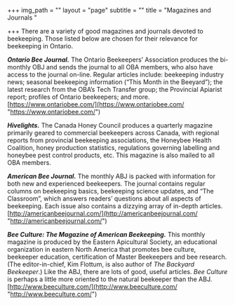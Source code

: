 +++
img_path = ""
layout = "page"
subtitle = ""
title = "Magazines and Journals "

+++
There are a variety of good magazines and journals devoted to beekeeping. Those listed below are chosen for their relevance for beekeeping in Ontario.

**_Ontario Bee Journal._** The Ontario Beekeepers’ Association produces the bi-monthly OBJ and sends the journal to all OBA members, who also have access to the journal on-line. Regular articles include: beekeeping industry news; seasonal beekeeping information (“This Month in the Beeyard”); the latest research from the OBA’s Tech Transfer group; the Provincial Apiarist report; profiles of Ontario beekeepers; and more. [https://www.ontariobee.com/](https://www.ontariobee.com/ "https://www.ontariobee.com/")

**_Hivelights._** The Canada Honey Council produces a quarterly magazine primarily geared to commercial beekeepers across Canada, with regional reports from provincial beekeeping associations, the Honeybee Health Coalition, honey production statistics, regulations governing labelling and honeybee pest control products, etc. This magazine is also mailed to all OBA members.

**_American Bee Journal._** The monthly ABJ is packed with information for both new and experienced beekeepers. The journal contains regular columns on beekeeping basics, beekeeping science updates, and “The Classroom”, which answers readers’ questions about all aspects of beekeeping. Each issue also contains a dizzying array of in-depth articles.[http://americanbeejournal.com/](http://americanbeejournal.com/ "http://americanbeejournal.com/")

**_Bee Culture: The Magazine of American Beekeeping._** This monthly magazine is produced by the Eastern Apicultural Society, an educational organization in eastern North America that promotes bee culture, beekeeper education, certification of Master Beekeepers and bee research. (The editor-in-chief, Kim Flottum, is also author of _The Backyard Beekeeper_.) Like the ABJ, there are lots of good, useful articles. _Bee Culture_ is perhaps a little more oriented to the natural beekeeper than the ABJ. [http://www.beeculture.com/](http://www.beeculture.com/ "http://www.beeculture.com/")